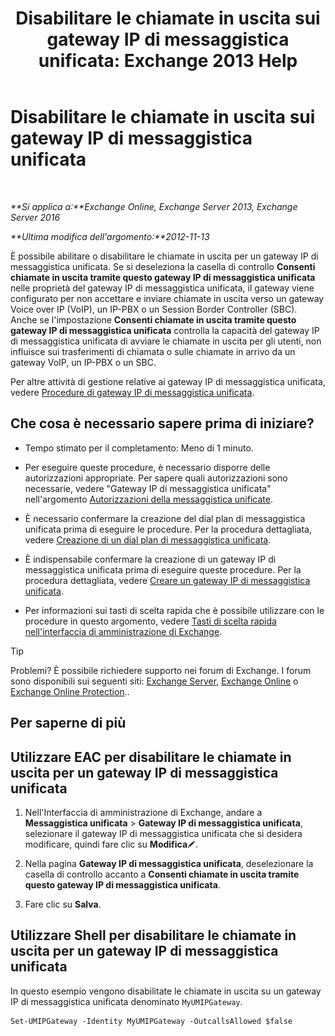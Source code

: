 ﻿---
title: 'Disabilitare le chiamate in uscita sui gateway IP di messaggistica unificata: Exchange 2013 Help'
TOCTitle: Disabilitare le chiamate in uscita sui gateway IP di messaggistica unificata
ms:assetid: a3777cc6-37e4-4359-ada3-a962ac0ef0c3
ms:mtpsurl: https://technet.microsoft.com/it-it/library/Bb232153(v=EXCHG.150)
ms:contentKeyID: 50481311
ms.date: 05/22/2018
mtps_version: v=EXCHG.150
ms.translationtype: MT
---

# Disabilitare le chiamate in uscita sui gateway IP di messaggistica unificata

 

_**Si applica a:**Exchange Online, Exchange Server 2013, Exchange Server 2016_

_**Ultima modifica dell'argomento:**2012-11-13_

È possibile abilitare o disabilitare le chiamate in uscita per un gateway IP di messaggistica unificata. Se si deseleziona la casella di controllo **Consenti chiamate in uscita tramite questo gateway IP di messaggistica unificata** nelle proprietà del gateway IP di messaggistica unificata, il gateway viene configurato per non accettare e inviare chiamate in uscita verso un gateway Voice over IP (VoIP), un IP-PBX o un Session Border Controller (SBC). Anche se l'impostazione **Consenti chiamate in uscita tramite questo gateway IP di messaggistica unificata** controlla la capacità del gateway IP di messaggistica unificata di avviare le chiamate in uscita per gli utenti, non influisce sui trasferimenti di chiamata o sulle chiamate in arrivo da un gateway VoIP, un IP-PBX o un SBC.

Per altre attività di gestione relative ai gateway IP di messaggistica unificata, vedere [Procedure di gateway IP di messaggistica unificata](um-ip-gateway-procedures-exchange-2013-help.md).

## Che cosa è necessario sapere prima di iniziare?

  - Tempo stimato per il completamento: Meno di 1 minuto.

  - Per eseguire queste procedure, è necessario disporre delle autorizzazioni appropriate. Per sapere quali autorizzazioni sono necessarie, vedere "Gateway IP di messaggistica unificata" nell'argomento [Autorizzazioni della messaggistica unificate](unified-messaging-permissions-exchange-2013-help.md).

  - È necessario confermare la creazione del dial plan di messaggistica unificata prima di eseguire le procedure. Per la procedura dettagliata, vedere [Creazione di un dial plan di messaggistica unificata](create-a-um-dial-plan-exchange-2013-help.md).

  - È indispensabile confermare la creazione di un gateway IP di messaggistica unificata prima di eseguire queste procedure. Per la procedura dettagliata, vedere [Creare un gateway IP di messaggistica unificata](create-a-um-ip-gateway-exchange-2013-help.md).

  - Per informazioni sui tasti di scelta rapida che è possibile utilizzare con le procedure in questo argomento, vedere [Tasti di scelta rapida nell'interfaccia di amministrazione di Exchange](keyboard-shortcuts-in-the-exchange-admin-center-exchange-online-protection-help.md).


> [!TIP]
> Problemi? È possibile richiedere supporto nei forum di Exchange. I forum sono disponibili sui seguenti siti: <A href="https://go.microsoft.com/fwlink/p/?linkid=60612">Exchange Server</A>, <A href="https://go.microsoft.com/fwlink/p/?linkid=267542">Exchange Online</A> o <A href="https://go.microsoft.com/fwlink/p/?linkid=285351">Exchange Online Protection</A>..



## Per saperne di più

## Utilizzare EAC per disabilitare le chiamate in uscita per un gateway IP di messaggistica unificata

1.  Nell'Interfaccia di amministrazione di Exchange, andare a **Messaggistica unificata** \> **Gateway IP di messaggistica unificata**, selezionare il gateway IP di messaggistica unificata che si desidera modificare, quindi fare clic su **Modifica**![Icona Modifica](images/JJ218640.6f53ccb2-1f13-4c02-bea0-30690e6ea71d(EXCHG.150).gif "Icona Modifica").

2.  Nella pagina **Gateway IP di messaggistica unificata**, deselezionare la casella di controllo accanto a **Consenti chiamate in uscita tramite questo gateway IP di messaggistica unificata**.

3.  Fare clic su **Salva**.

## Utilizzare Shell per disabilitare le chiamate in uscita per un gateway IP di messaggistica unificata

In questo esempio vengono disabilitate le chiamate in uscita su un gateway IP di messaggistica unificata denominato `MyUMIPGateway`.

    Set-UMIPGateway -Identity MyUMIPGateway -OutcallsAllowed $false

